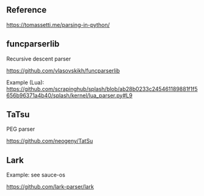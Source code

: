 ## Reference

https://tomassetti.me/parsing-in-python/

## funcparserlib

Recursive descent parser

https://github.com/vlasovskikh/funcparserlib

Example (Lua):
https://github.com/scrapinghub/splash/blob/ab28b0233c245461189881f1f5656b96371a4b40/splash/kernel/lua_parser.py#L9

## TaTsu

PEG parser

https://github.com/neogeny/TatSu

## Lark

Example: see sauce-os

https://github.com/lark-parser/lark
